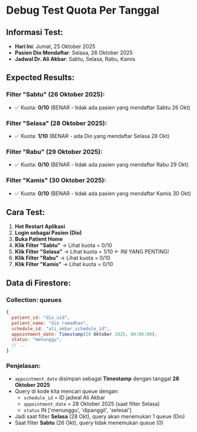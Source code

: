# Debug Test Quota Per Tanggal

## Informasi Test:
- **Hari Ini**: Jumat, 25 Oktober 2025
- **Pasien Dio Mendaftar**: Selasa, 28 Oktober 2025
- **Jadwal Dr. Ali Akbar**: Sabtu, Selasa, Rabu, Kamis

## Expected Results:

### Filter "Sabtu" (26 Oktober 2025):
- ✅ Kuota: **0/10** (BENAR - tidak ada pasien yang mendaftar Sabtu 26 Okt)

### Filter "Selasa" (28 Oktober 2025):
- ✅ Kuota: **1/10** (BENAR - ada Dio yang mendaftar Selasa 28 Okt)

### Filter "Rabu" (29 Oktober 2025):
- ✅ Kuota: **0/10** (BENAR - tidak ada pasien yang mendaftar Rabu 29 Okt)

### Filter "Kamis" (30 Oktober 2025):
- ✅ Kuota: **0/10** (BENAR - tidak ada pasien yang mendaftar Kamis 30 Okt)

## Cara Test:

1. **Hot Restart Aplikasi**
2. **Login sebagai Pasien (Dio)**
3. **Buka Patient Home**
4. **Klik Filter "Sabtu"** → Lihat kuota = 0/10
5. **Klik Filter "Selasa"** → Lihat kuota = 1/10 ← INI YANG PENTING!
6. **Klik Filter "Rabu"** → Lihat kuota = 0/10
7. **Klik Filter "Kamis"** → Lihat kuota = 0/10

## Data di Firestore:

### Collection: queues
```javascript
{
  patient_id: "dio_uid",
  patient_name: "dio ramadhan",
  schedule_id: "ali_akbar_schedule_id",
  appointment_date: Timestamp(28 Oktober 2025, 00:00:00),
  status: "menunggu",
  // ...
}
```

### Penjelasan:
- `appointment_date` disimpan sebagai **Timestamp** dengan tanggal **28 Oktober 2025**
- Query di kode kita mencari queue dengan:
  - `schedule_id` = ID jadwal Ali Akbar
  - `appointment_date` = 28 Oktober 2025 (saat filter Selasa)
  - `status` IN ['menunggu', 'dipanggil', 'selesai']
- Jadi saat filter **Selasa** (28 Okt), query akan menemukan 1 queue (Dio)
- Saat filter **Sabtu** (26 Okt), query tidak menemukan queue (0)

